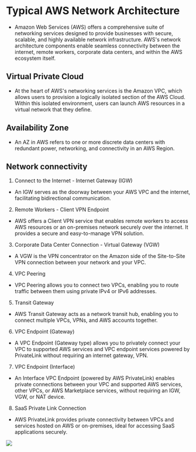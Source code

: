 #  Typical AWS Network Architecture
- Amazon Web Services (AWS) offers a comprehensive suite of networking services designed to provide businesses with secure, scalable, and highly available network infrastructure. AWS's network architecture components enable seamless connectivity between the internet, remote workers, corporate data centers, and within the AWS ecosystem itself. 
 
##  Virtual Private Cloud
- At the heart of AWS's networking services is the Amazon VPC, which allows users to provision a logically isolated section of the AWS Cloud. Within this isolated environment, users can launch AWS resources in a virtual network that they define. 

## Availability Zone 
- An AZ in AWS refers to one or more discrete data centers with redundant power, networking, and connectivity in an AWS Region. 
 
## Network connectivity
1. Connect to the Internet - Internet Gateway (IGW) 
- An IGW serves as the doorway between your AWS VPC and the internet, facilitating bidirectional communication. 
2. Remote Workers - Client VPN Endpoint 
- AWS offers a Client VPN service that enables remote workers to access AWS resources or an on-premises network securely over the internet. It provides a secure and easy-to-manage VPN solution. 
3. Corporate Data Center Connection - Virtual Gateway (VGW) 
- A VGW is the VPN concentrator on the Amazon side of the Site-to-Site VPN connection between your network and your VPC. 
4. VPC Peering 
- VPC Peering allows you to connect two VPCs, enabling you to route traffic between them using private IPv4 or IPv6 addresses. 
5. Transit Gateway 
- AWS Transit Gateway acts as a network transit hub, enabling you to connect multiple VPCs, VPNs, and AWS accounts together. 
6. VPC Endpoint (Gateway) 
- A VPC Endpoint (Gateway type) allows you to privately connect your VPC to supported AWS services and VPC endpoint services powered by PrivateLink without requiring an internet gateway, VPN. 
7. VPC Endpoint (Interface) 
- An Interface VPC Endpoint (powered by AWS PrivateLink) enables private connections between your VPC and supported AWS services, other VPCs, or AWS Marketplace services, without requiring an IGW, VGW, or NAT device. 
8. SaaS Private Link Connection 
- AWS PrivateLink provides private connectivity between VPCs and services hosted on AWS or on-premises, ideal for accessing SaaS applications securely.
<img src="images/1.jpg">
